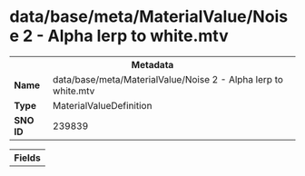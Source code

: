 <h1>data/base/meta/MaterialValue/Noise 2 - Alpha lerp to white.mtv</h1><table><tr><th colspan="100%">Metadata</th></tr><tr><td><b>Name</b></td><td>data/base/meta/MaterialValue/Noise 2 - Alpha lerp to white.mtv</td></tr><tr><td><b>Type</b></td><td>MaterialValueDefinition</td></tr><tr><td><b>SNO ID</b></td><td>239839</td></tr></table>

<table><tr><th colspan="100%">Fields</th></tr></table>


